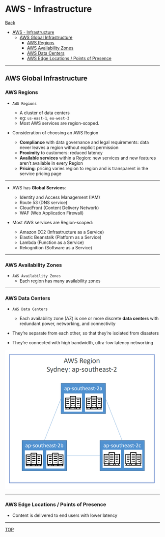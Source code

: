# AWS - Infrastructure

[Back](../index.md)

- [AWS - Infrastructure](#aws---infrastructure)
  - [AWS Global Infrastructure](#aws-global-infrastructure)
    - [AWS Regions](#aws-regions)
    - [AWS Availability Zones](#aws-availability-zones)
    - [AWS Data Centers](#aws-data-centers)
    - [AWS Edge Locations / Points of Presence](#aws-edge-locations--points-of-presence)

---

## AWS Global Infrastructure

### AWS Regions

- `AWS Regions`
  - A cluster of data centers 
   - eg: `us-east-1`, `eu-west-3`
  - Most AWS services are region-scoped.

- Consideration of choosing an AWS Region
   - **Compliance** with data governance and legal requirements: data never leaves a region without explicit permission
   - **Proximity** to customers: reduced latency 
   - **Available services** within a Region: new services and new features aren’t available in every Region
   - **Pricing**: pricing varies region to region and is transparent in the service pricing page

---

- AWS has **Global Services**:
  - Identity and Access Management (IAM)
  - Route 53 (DNS service)
  - CloudFront (Content Delivery Network)
  - WAF (Web Application Firewall)

- Most AWS services are Region-scoped:
  - Amazon EC2 (Infrastructure as a Service)
  - Elastic Beanstalk (Platform as a Service)
  - Lambda (Function as a Service)
  - Rekognition (Software as a Service)

---

### AWS Availability Zones 

- `AWS Availability Zones`
  - Each region has many availability zones

---

### AWS Data Centers

- `AWS Data Centers`
  - Each availability zone (AZ) is one or more discrete **data centers** with redundant power, networking, and connectivity

- They’re separate from each other, so that they’re isolated from disasters
- They’re connected with high bandwidth, ultra-low latency networking

![zone](./pic/zone.png)

---

### AWS Edge Locations / Points of Presence

- Content is delivered to end users with lower latency

---

[TOP](#aws---infrastructure)
